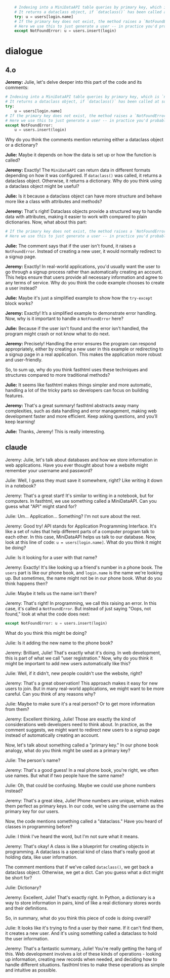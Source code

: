 
```python
    # Indexing into a MiniDataAPI table queries by primary key, which is `name` here.
    # It returns a dataclass object, if `dataclass()` has been called at some point, or a dict otherwise.
    try: u = users[login.name]
    # If the primary key does not exist, the method raises a `NotFoundError`.
    # Here we use this to just generate a user -- in practice you'd probably to redirect to a signup page.
    except NotFoundError: u = users.insert(login)
```

# dialogue 

## 4.o

**Jeremy:** Julie, let's delve deeper into this part of the code and its comments:

```python
# Indexing into a MiniDataAPI table queries by primary key, which is `name` here.
# It returns a dataclass object, if `dataclass()` has been called at some point, or a dict otherwise.
try: 
    u = users[login.name]
# If the primary key does not exist, the method raises a `NotFoundError`.
# Here we use this to just generate a user -- in practice you'd probably to redirect to a signup page.
except NotFoundError: 
    u = users.insert(login)
```

Why do you think the comments mention returning either a dataclass object or a dictionary?

**Julie:** Maybe it depends on how the data is set up or how the function is called?

**Jeremy:** Exactly! The `MiniDataAPI` can return data in different formats depending on how it was configured. If `dataclass()` was called, it returns a dataclass object. Otherwise, it returns a dictionary. Why do you think using a dataclass object might be useful?

**Julie:** Is it because a dataclass object can have more structure and behave more like a class with attributes and methods?

**Jeremy:** That's right! Dataclass objects provide a structured way to handle data with attributes, making it easier to work with compared to plain dictionaries. Now, what about this part:

```python
# If the primary key does not exist, the method raises a `NotFoundError`.
# Here we use this to just generate a user -- in practice you'd probably to redirect to a signup page.
```

**Julie:** The comment says that if the user isn't found, it raises a `NotFoundError`. Instead of creating a new user, it would normally redirect to a signup page.

**Jeremy:** Exactly! In real-world applications, you'd usually want the user to go through a signup process rather than automatically creating an account. This helps ensure that users provide all necessary information and agree to any terms of service. Why do you think the code example chooses to create a user instead?

**Julie:** Maybe it's just a simplified example to show how the `try-except` block works?

**Jeremy:** Exactly! It’s a simplified example to demonstrate error handling. Now, why is it important to handle a `NotFoundError` here?

**Julie:** Because if the user isn't found and the error isn't handled, the program might crash or not know what to do next.

**Jeremy:** Precisely! Handling the error ensures the program can respond appropriately, either by creating a new user in this example or redirecting to a signup page in a real application. This makes the application more robust and user-friendly. 

So, to sum up, why do you think fasthtml uses these techniques and structures compared to more traditional methods?

**Julie:** It seems like fasthtml makes things simpler and more automatic, handling a lot of the tricky parts so developers can focus on building features.

**Jeremy:** That's a great summary! fasthtml abstracts away many complexities, such as data handling and error management, making web development faster and more efficient. Keep asking questions, and you’ll keep learning!

**Julie:** Thanks, Jeremy! This is really interesting.

## claude

Jeremy: Julie, let's talk about databases and how we store information in web applications. Have you ever thought about how a website might remember your username and password?

Julie: Well, I guess they must save it somewhere, right? Like writing it down in a notebook?

Jeremy: That's a great start! It's similar to writing in a notebook, but for computers. In fasthtml, we use something called a MiniDataAPI. Can you guess what "API" might stand for?

Julie: Um... Application... Something? I'm not sure about the rest.

Jeremy: Good try! API stands for Application Programming Interface. It's like a set of rules that help different parts of a computer program talk to each other. In this case, MiniDataAPI helps us talk to our database. Now, look at this line of code: `u = users[login.name]`. What do you think it might be doing?

Julie: Is it looking for a user with that name?

Jeremy: Exactly! It's like looking up a friend's number in a phone book. The `users` part is like our phone book, and `login.name` is the name we're looking up. But sometimes, the name might not be in our phone book. What do you think happens then?

Julie: Maybe it tells us the name isn't there?

Jeremy: That's right! In programming, we call this raising an error. In this case, it's called a `NotFoundError`. But instead of just saying "Oops, not found," look at what the code does next:

```python
except NotFoundError: u = users.insert(login)
```

What do you think this might be doing?

Julie: Is it adding the new name to the phone book?

Jeremy: Brilliant, Julie! That's exactly what it's doing. In web development, this is part of what we call "user registration." Now, why do you think it might be important to add new users automatically like this?

Julie: Well, if it didn't, new people couldn't use the website, right?

Jeremy: That's a great observation! This approach makes it easy for new users to join. But in many real-world applications, we might want to be more careful. Can you think of any reasons why?

Julie: Maybe to make sure it's a real person? Or to get more information from them?

Jeremy: Excellent thinking, Julie! Those are exactly the kind of considerations web developers need to think about. In practice, as the comment suggests, we might want to redirect new users to a signup page instead of automatically creating an account.

Now, let's talk about something called a "primary key." In our phone book analogy, what do you think might be used as a primary key?

Julie: The person's name?

Jeremy: That's a good guess! In a real phone book, you're right, we often use names. But what if two people have the same name?

Julie: Oh, that could be confusing. Maybe we could use phone numbers instead?

Jeremy: That's a great idea, Julie! Phone numbers are unique, which makes them perfect as primary keys. In our code, we're using the username as the primary key for our users. 

Now, the code mentions something called a "dataclass." Have you heard of classes in programming before?

Julie: I think I've heard the word, but I'm not sure what it means.

Jeremy: That's okay! A class is like a blueprint for creating objects in programming. A dataclass is a special kind of class that's really good at holding data, like user information. 

The comment mentions that if we've called `dataclass()`, we get back a dataclass object. Otherwise, we get a dict. Can you guess what a dict might be short for?

Julie: Dictionary?

Jeremy: Excellent, Julie! That's exactly right. In Python, a dictionary is a way to store information in pairs, kind of like a real dictionary stores words and their definitions.

So, in summary, what do you think this piece of code is doing overall?

Julie: It looks like it's trying to find a user by their name. If it can't find them, it creates a new user. And it's using something called a dataclass to hold the user information.

Jeremy: That's a fantastic summary, Julie! You're really getting the hang of this. Web development involves a lot of these kinds of operations - looking up information, creating new records when needed, and deciding how to handle different situations. fasthtml tries to make these operations as simple and intuitive as possible.